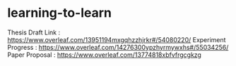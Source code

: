 # learning-to-learn

Thesis Draft Link : https://www.overleaf.com/13951194mxgqhzzhjrkr#/54080220/
Experiment Progress : https://www.overleaf.com/14276300ypzhyrmywxhs#/55034256/
Paper Proposal : https://www.overleaf.com/13774818xbfvfrgcgkzg
